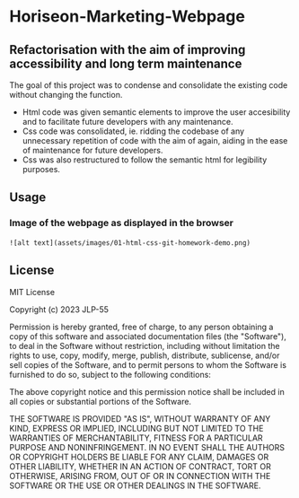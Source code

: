 # Horiseon-Marketing-Webpage

## Refactorisation with the aim of improving accessibility and long term maintenance

The goal of this project was  to condense and consolidate the existing code without changing the function.

- Html code was given semantic elements to improve the user accesibility and to facilitate future developers with any maintenance. 
- Css code was consolidated, ie. ridding the codebase of any unnecessary repetition of code with the aim of again, aiding in the ease of maintenance for future developers.
- Css was also restructured to follow the semantic html for legibility purposes.


## Usage

### Image of the webpage as displayed in the browser

    ![alt text](assets/images/01-html-css-git-homework-demo.png)


## License

MIT License

Copyright (c) 2023 JLP-55

Permission is hereby granted, free of charge, to any person obtaining a copy
of this software and associated documentation files (the "Software"), to deal
in the Software without restriction, including without limitation the rights
to use, copy, modify, merge, publish, distribute, sublicense, and/or sell
copies of the Software, and to permit persons to whom the Software is
furnished to do so, subject to the following conditions:

The above copyright notice and this permission notice shall be included in all
copies or substantial portions of the Software.

THE SOFTWARE IS PROVIDED "AS IS", WITHOUT WARRANTY OF ANY KIND, EXPRESS OR
IMPLIED, INCLUDING BUT NOT LIMITED TO THE WARRANTIES OF MERCHANTABILITY,
FITNESS FOR A PARTICULAR PURPOSE AND NONINFRINGEMENT. IN NO EVENT SHALL THE
AUTHORS OR COPYRIGHT HOLDERS BE LIABLE FOR ANY CLAIM, DAMAGES OR OTHER
LIABILITY, WHETHER IN AN ACTION OF CONTRACT, TORT OR OTHERWISE, ARISING FROM,
OUT OF OR IN CONNECTION WITH THE SOFTWARE OR THE USE OR OTHER DEALINGS IN THE
SOFTWARE.